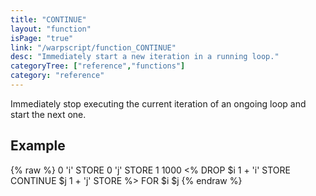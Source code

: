 ```yaml
---
title: "CONTINUE"
layout: "function"
isPage: "true"
link: "/warpscript/function_CONTINUE"
desc: "Immediately start a new iteration in a running loop."
categoryTree: ["reference","functions"]
category: "reference"
---
```


Immediately stop executing the current iteration of an ongoing loop and start the next one.

## Example ##

{% raw %}
<warp10-warpscript-widget backend="{{backend}}"  exec-endpoint="{{execEndpoint}}">0 'i' STORE
0 'j' STORE
1 1000
<% DROP $i 1 + 'i' STORE CONTINUE $j 1 + 'j' STORE %>
FOR
$i
$j
</warp10-warpscript-widget>
{% endraw %}    
